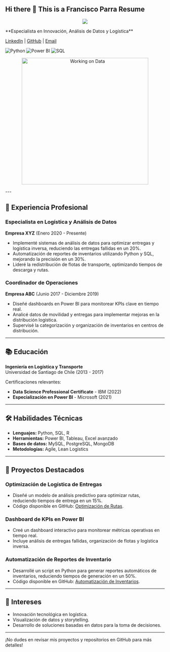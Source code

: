 ## Hi there 👋 This is a Francisco Parra Resume
<p align="center">
  <img src="https://readme-typing-svg.herokuapp.com?color=0366d6&lines=Hello+World!;Bienvenido+a+mi+perfil+de+GitHub!;Innovación+y+Análisis+de+Datos!" />
</p>
**Especialista en Innovación, Análisis de Datos y Logística**  

[LinkedIn](https://www.linkedin.com/in/francisco-parra-hermosilla/) | [GitHub](https://github.com/fjparrah/) | [Email](mailto:fjparrah@gmail.com)  

![Python](https://img.shields.io/badge/Python-3.9-blue)  ![Power BI](https://img.shields.io/badge/Power%20BI-Data%20Visualization-orange) ![SQL](https://img.shields.io/badge/SQL-Database%20Management-brightgreen)

<p align="center">
<img src="https://media.giphy.com/media/13HgwGsXF0aiGY/giphy.gif" width="400" alt="Working on Data">  
</p>
---

## 💼 **Experiencia Profesional**  

### **Especialista en Logística y Análisis de Datos**  
**Empresa XYZ** (Enero 2020 - Presente)  
- Implementé sistemas de análisis de datos para optimizar entregas y logística inversa, reduciendo las entregas fallidas en un 20%.  
- Automatización de reportes de inventarios utilizando Python y SQL, mejorando la precisión en un 30%.  
- Lideré la redistribución de flotas de transporte, optimizando tiempos de descarga y rutas.  

### **Coordinador de Operaciones**  
**Empresa ABC** (Junio 2017 - Diciembre 2019)  
- Diseñé dashboards en Power BI para monitorear KPIs clave en tiempo real.  
- Analicé datos de movilidad y entregas para implementar mejoras en la distribución logística.  
- Supervisé la categorización y organización de inventarios en centros de distribución.  

---

## 📚 **Educación**  

**Ingeniería en Logística y Transporte**  
Universidad de Santiago de Chile (2013 - 2017)  

Certificaciones relevantes:  
- **Data Science Professional Certificate** - IBM (2022)  
- **Especialización en Power BI** - Microsoft (2021)  

---

## 🛠️ **Habilidades Técnicas**  
- **Lenguajes:** Python, SQL, R  
- **Herramientas:** Power BI, Tableau, Excel avanzado  
- **Bases de datos:** MySQL, PostgreSQL, MongoDB  
- **Metodologías:** Agile, Lean Logistics  

---

## 🚀 **Proyectos Destacados**  

### **Optimización de Logística de Entregas**  
- Diseñé un modelo de análisis predictivo para optimizar rutas, reduciendo tiempos de entrega en un 15%.  
- Código disponible en GitHub: [Optimización de Rutas](https://github.com/franciscojavier/optimizacion-rutas).  

### **Dashboard de KPIs en Power BI**  
- Creé un dashboard interactivo para monitorear métricas operativas en tiempo real.  
- Incluye análisis de entregas fallidas, organización de flotas y logística inversa.  

### **Automatización de Reportes de Inventario**  
- Desarrollé un script en Python para generar reportes automáticos de inventarios, reduciendo tiempos de generación en un 50%.  
- Código disponible en GitHub: [Automatización de Inventarios](https://github.com/franciscojavier/inventarios-automation).  

---

## 🌟 **Intereses**  
- Innovación tecnológica en logística.  
- Visualización de datos y storytelling.  
- Desarrollo de soluciones basadas en datos para la toma de decisiones.  

---

¡No dudes en revisar mis proyectos y repositorios en GitHub para más detalles!  
